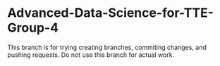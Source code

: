 # Advanced-Data-Science-for-TTE-Group-4
This branch is for trying creating branches, commiting changes, and pushing requests. Do not use this branch for actual work.
